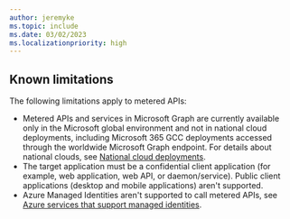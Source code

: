 ```yaml
---
author: jeremyke
ms.topic: include
ms.date: 03/02/2023
ms.localizationpriority: high
---
```

## Known limitations

The following limitations apply to metered APIs:

- Metered APIs and services in Microsoft Graph are currently available only in the Microsoft global environment and not in national cloud deployments, including Microsoft 365 GCC deployments accessed through the worldwide Microsoft Graph endpoint. For details about national clouds, see [National cloud deployments](/graph/deployments).
- The target application must be a confidential client application (for example, web application, web API, or daemon/service). Public client applications (desktop and mobile applications) aren't supported.
- Azure Managed Identities aren't supported to call metered APIs, see [Azure services that support managed identities](/entra/identity/managed-identities-azure-resources/managed-identities-status).
